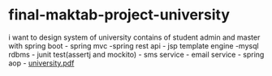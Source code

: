 # final-maktab-project-university
i want to  design system of university contains of student admin and master with spring boot - spring mvc -spring rest api - jsp template engine 
-mysql rdbms - junit test(assertj and mockito) - sms service - email service - spring aop -
[university.pdf](https://github.com/nasrmohammad4804/final-maktab-project-university/files/7624254/university.pdf)
